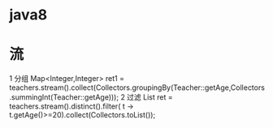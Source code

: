 # java8
# 流
1 分组 Map<Integer,Integer> ret1 = teachers.stream().collect(Collectors.groupingBy(Teacher::getAge,Collectors.summingInt(Teacher::getAge)));
2 过滤 List<Teacher> ret =  teachers.stream().distinct().filter( t -> t.getAge()>=20).collect(Collectors.toList());
